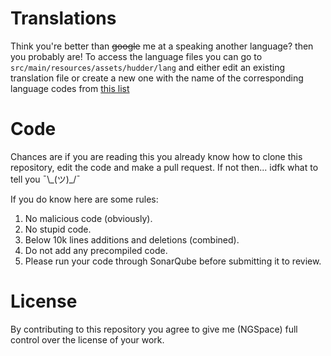 # Translations
Think you're better than ~~google~~ me at a speaking another language? then you probably are!
To access the language files you can go to `src/main/resources/assets/hudder/lang` and either edit an existing translation file or create a new one with the name of the corresponding language codes from [this list](https://minecraft.wiki/w/Language)

# Code
Chances are if you are reading this you already know how to clone this repository, edit the code and make a pull request. If not then... idfk what to tell you ¯\\\_(ツ)_/¯

If you do know here are some rules:
1. No malicious code (obviously).
2. No stupid code.
3. Below 10k lines additions and deletions (combined).
5. Do not add any precompiled code.
6. Please run your code through SonarQube before submitting it to review.

# License
By contributing to this repository you agree to give me (NGSpace) full control over the license of your work.

